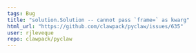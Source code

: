 ```yaml
---
tags: Bug
title: "solution.Solution -- cannot pass `frame=` as kwarg"
html_url: "https://github.com/clawpack/pyclaw/issues/635"
user: rjleveque
repo: clawpack/pyclaw
---
```


